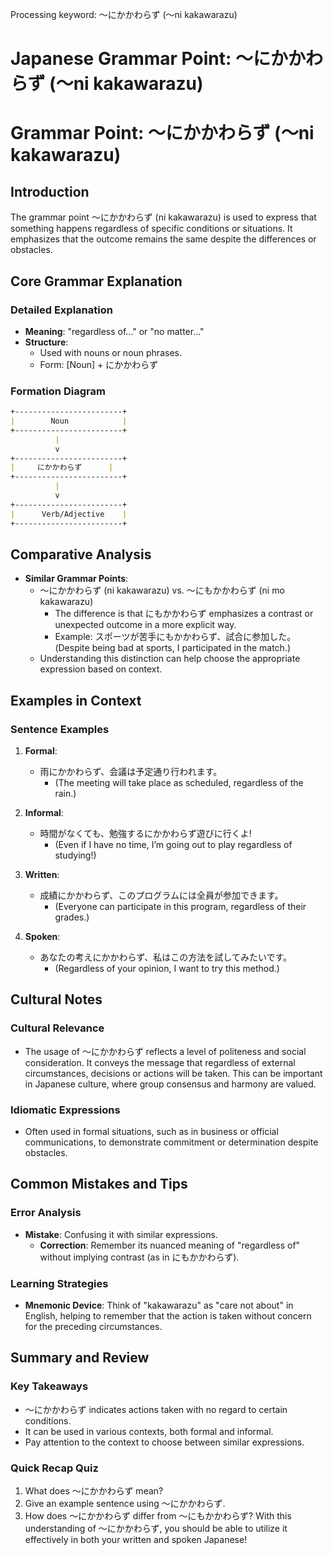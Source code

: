 Processing keyword: ～にかかわらず (〜ni kakawarazu)
# Japanese Grammar Point: ～にかかわらず (〜ni kakawarazu)
# Grammar Point: ～にかかわらず (〜ni kakawarazu)
## Introduction
The grammar point ～にかかわらず (ni kakawarazu) is used to express that something happens regardless of specific conditions or situations. It emphasizes that the outcome remains the same despite the differences or obstacles.
## Core Grammar Explanation
### Detailed Explanation
- **Meaning**: "regardless of..." or "no matter..."
- **Structure**:
  - Used with nouns or noun phrases.
  - Form: [Noun] + にかかわらず
### Formation Diagram
```markdown
+------------------------+
|        Noun            |
+------------------------+
          |
          v
+------------------------+
|     にかかわらず      |
+------------------------+
          |
          v
+------------------------+
|      Verb/Adjective    |
+------------------------+
```
## Comparative Analysis
- **Similar Grammar Points**:
  - ～にかかわらず (ni kakawarazu) vs. ～にもかかわらず (ni mo kakawarazu)
    - The difference is that にもかかわらず emphasizes a contrast or unexpected outcome in a more explicit way.
    - Example: スポーツが苦手にもかかわらず、試合に参加した。 (Despite being bad at sports, I participated in the match.)
  - Understanding this distinction can help choose the appropriate expression based on context.
## Examples in Context
### Sentence Examples
1. **Formal**:
   - 雨にかかわらず、会議は予定通り行われます。
     - (The meeting will take place as scheduled, regardless of the rain.)
  
2. **Informal**:
   - 時間がなくても、勉強するにかかわらず遊びに行くよ!
     - (Even if I have no time, I’m going out to play regardless of studying!)
  
3. **Written**:
   - 成績にかかわらず、このプログラムには全員が参加できます。
     - (Everyone can participate in this program, regardless of their grades.)
  
4. **Spoken**:
   - あなたの考えにかかわらず、私はこの方法を試してみたいです。
     - (Regardless of your opinion, I want to try this method.)
## Cultural Notes
### Cultural Relevance
- The usage of ～にかかわらず reflects a level of politeness and social consideration. It conveys the message that regardless of external circumstances, decisions or actions will be taken. This can be important in Japanese culture, where group consensus and harmony are valued.
  
### Idiomatic Expressions
- Often used in formal situations, such as in business or official communications, to demonstrate commitment or determination despite obstacles.
## Common Mistakes and Tips
### Error Analysis
- **Mistake**: Confusing it with similar expressions.
  - **Correction**: Remember its nuanced meaning of "regardless of" without implying contrast (as in にもかかわらず).
### Learning Strategies
- **Mnemonic Device**: Think of "kakawarazu" as "care not about" in English, helping to remember that the action is taken without concern for the preceding circumstances.
## Summary and Review
### Key Takeaways
- ～にかかわらず indicates actions taken with no regard to certain conditions.
- It can be used in various contexts, both formal and informal.
- Pay attention to the context to choose between similar expressions.
### Quick Recap Quiz
1. What does ～にかかわらず mean?
2. Give an example sentence using ～にかかわらず.
3. How does ～にかかわらず differ from ～にもかかわらず?
With this understanding of ～にかかわらず, you should be able to utilize it effectively in both your written and spoken Japanese!
